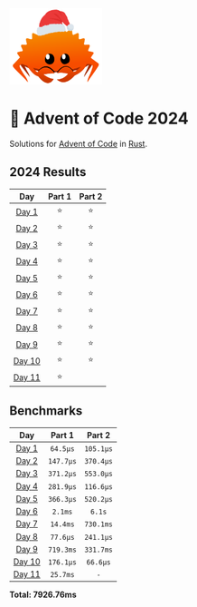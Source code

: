 <img src="./.assets/christmas_ferris.png" width="164">

# 🎄 Advent of Code 2024

Solutions for [Advent of Code](https://adventofcode.com/) in [Rust](https://www.rust-lang.org/).

<!--- advent_readme_stars table --->
## 2024 Results

| Day | Part 1 | Part 2 |
| :---: | :---: | :---: |
| [Day 1](https://adventofcode.com/2024/day/1) | ⭐ | ⭐ |
| [Day 2](https://adventofcode.com/2024/day/2) | ⭐ | ⭐ |
| [Day 3](https://adventofcode.com/2024/day/3) | ⭐ | ⭐ |
| [Day 4](https://adventofcode.com/2024/day/4) | ⭐ | ⭐ |
| [Day 5](https://adventofcode.com/2024/day/5) | ⭐ | ⭐ |
| [Day 6](https://adventofcode.com/2024/day/6) | ⭐ | ⭐ |
| [Day 7](https://adventofcode.com/2024/day/7) | ⭐ | ⭐ |
| [Day 8](https://adventofcode.com/2024/day/8) | ⭐ | ⭐ |
| [Day 9](https://adventofcode.com/2024/day/9) | ⭐ | ⭐ |
| [Day 10](https://adventofcode.com/2024/day/10) | ⭐ | ⭐ |
| [Day 11](https://adventofcode.com/2024/day/11) | ⭐ |   |
<!--- advent_readme_stars table --->

<!--- benchmarking table --->
## Benchmarks

| Day | Part 1 | Part 2 |
| :---: | :---: | :---:  |
| [Day 1](./src/bin/01.rs) | `64.5µs` | `105.1µs` |
| [Day 2](./src/bin/02.rs) | `147.7µs` | `370.4µs` |
| [Day 3](./src/bin/03.rs) | `371.2µs` | `553.0µs` |
| [Day 4](./src/bin/04.rs) | `281.9µs` | `116.6µs` |
| [Day 5](./src/bin/05.rs) | `366.3µs` | `520.2µs` |
| [Day 6](./src/bin/06.rs) | `2.1ms` | `6.1s` |
| [Day 7](./src/bin/07.rs) | `14.4ms` | `730.1ms` |
| [Day 8](./src/bin/08.rs) | `77.6µs` | `241.1µs` |
| [Day 9](./src/bin/09.rs) | `719.3ms` | `331.7ms` |
| [Day 10](./src/bin/10.rs) | `176.1µs` | `66.6µs` |
| [Day 11](./src/bin/11.rs) | `25.7ms` | `-` |

**Total: 7926.76ms**
<!--- benchmarking table --->
